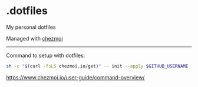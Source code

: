 # .dotfiles
My personal dotfiles

Managed with [chezmoi](https://github.com/twpayne/chezmoi)

------
Command to setup with dotfiles:
```bash
sh -c "$(curl -fsLS chezmoi.io/get)" -- init --apply $GITHUB_USERNAME
```
https://www.chezmoi.io/user-guide/command-overview/
